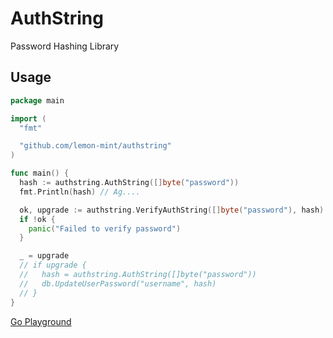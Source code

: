 # AuthString

Password Hashing Library

## Usage

```go
package main

import (
  "fmt"

  "github.com/lemon-mint/authstring"
)

func main() {
  hash := authstring.AuthString([]byte("password"))
  fmt.Println(hash) // Ag....

  ok, upgrade := authstring.VerifyAuthString([]byte("password"), hash)
  if !ok {
    panic("Failed to verify password")
  }

  _ = upgrade
  // if upgrade {
  //   hash = authstring.AuthString([]byte("password"))
  //   db.UpdateUserPassword("username", hash)
  // }
}
```

[Go Playground](https://go.dev/play/p/8j05O7Hg__g?v=gotip)
